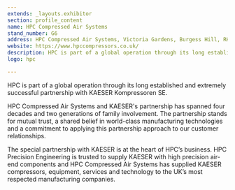 ```yaml
---
extends: _layouts.exhibitor
section: profile_content
name: HPC Compressed Air Systems
stand_number: G6
address: HPC Compressed Air Systems, Victoria Gardens, Burgess Hill, RH15 9RQ
website: https://www.hpccompressors.co.uk/
description: HPC is part of a global operation through its long established and extremely successful partnership with KAESER Kompressoren SE.
logo: hpc

---
```


HPC is part of a global operation through its long established and extremely successful partnership with KAESER Kompressoren SE.

HPC Compressed Air Systems and KAESER's partnership has spanned four decades and two generations of family involvement. The partnership stands for mutual trust, a shared belief in world-class manufacturing technologies and a commitment to applying this partnership approach to our customer relationships.

The special partnership with KAESER is at the heart of HPC’s business. HPC Precision Engineering is trusted to supply KAESER with high precision air-end components and HPC Compressed Air Systems has supplied KAESER compressors, equipment, services and technology to the UK’s most respected manufacturing companies.